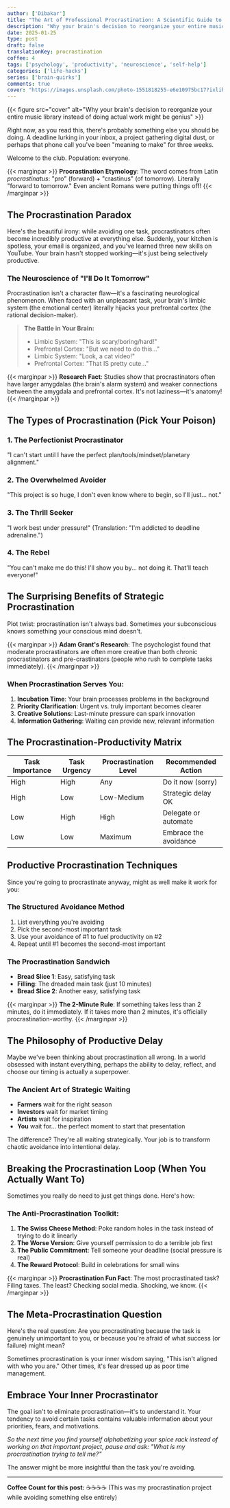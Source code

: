```yaml
---
author: ['Dibakar']
title: "The Art of Professional Procrastination: A Scientific Guide to Productive Avoidance"
description: "Why your brain's decision to reorganize your entire music library instead of doing actual work might be genius"
date: 2025-01-25
type: post
draft: false
translationKey: procrastination
coffee: 4
tags: ['psychology', 'productivity', 'neuroscience', 'self-help']
categories: ['life-hacks']
series: ['brain-quirks']
comments: true
cover: "https://images.unsplash.com/photo-1551818255-e6e10975bc17?ixlib=rb-4.0.3&auto=format&fit=crop&w=1200&q=80"
---
```


{{< figure src="cover" alt="Why your brain's decision to reorganize your entire music library instead of doing actual work might be genius" >}}

<span class="letterine"><i>R</i>ight now, as you read this</span>, there's probably something else you should be doing. A deadline lurking in your inbox, a project gathering digital dust, or perhaps that phone call you've been "meaning to make" for three weeks.

Welcome to the club. Population: everyone.

{{< marginpar >}}
**Procrastination Etymology**: The word comes from Latin *procrastinatus*: "pro" (forward) + "crastinus" (of tomorrow). Literally "forward to tomorrow." Even ancient Romans were putting things off!
{{< /marginpar >}}

## The Procrastination Paradox

Here's the beautiful irony: while avoiding one task, procrastinators often become incredibly productive at everything else. Suddenly, your kitchen is spotless, your email is organized, and you've learned three new skills on YouTube. Your brain hasn't stopped working—it's just being selectively productive.

### The Neuroscience of "I'll Do It Tomorrow"

Procrastination isn't a character flaw—it's a fascinating neurological phenomenon. When faced with an unpleasant task, your brain's limbic system (the emotional center) literally hijacks your prefrontal cortex (the rational decision-maker).

> **The Battle in Your Brain:**
> - Limbic System: "This is scary/boring/hard!"
> - Prefrontal Cortex: "But we need to do this..."
> - Limbic System: "Look, a cat video!"
> - Prefrontal Cortex: "That IS pretty cute..."

{{< marginpar >}}
**Research Fact**: Studies show that procrastinators often have larger amygdalas (the brain's alarm system) and weaker connections between the amygdala and prefrontal cortex. It's not laziness—it's anatomy!
{{< /marginpar >}}

## The Types of Procrastination (Pick Your Poison)

### 1. The Perfectionist Procrastinator
"I can't start until I have the perfect plan/tools/mindset/planetary alignment."

### 2. The Overwhelmed Avoider  
"This project is so huge, I don't even know where to begin, so I'll just... not."

### 3. The Thrill Seeker
"I work best under pressure!" (Translation: "I'm addicted to deadline adrenaline.")

### 4. The Rebel
"You can't make me do this! I'll show you by... not doing it. That'll teach everyone!"

## The Surprising Benefits of Strategic Procrastination

Plot twist: procrastination isn't always bad. Sometimes your subconscious knows something your conscious mind doesn't.

{{< marginpar >}}
**Adam Grant's Research**: The psychologist found that moderate procrastinators are often more creative than both chronic procrastinators and pre-crastinators (people who rush to complete tasks immediately).
{{< /marginpar >}}

### When Procrastination Serves You:

1. **Incubation Time**: Your brain processes problems in the background
2. **Priority Clarification**: Urgent vs. truly important becomes clearer
3. **Creative Solutions**: Last-minute pressure can spark innovation
4. **Information Gathering**: Waiting can provide new, relevant information

## The Procrastination-Productivity Matrix

| Task Importance | Task Urgency | Procrastination Level | Recommended Action |
|----------------|--------------|---------------------|-------------------|
| High | High | Any | Do it now (sorry) |
| High | Low | Low-Medium | Strategic delay OK |
| Low | High | High | Delegate or automate |
| Low | Low | Maximum | Embrace the avoidance |

## Productive Procrastination Techniques

Since you're going to procrastinate anyway, might as well make it work for you:

### The Structured Avoidance Method
1. List everything you're avoiding
2. Pick the second-most important task
3. Use your avoidance of #1 to fuel productivity on #2
4. Repeat until #1 becomes the second-most important

### The Procrastination Sandwich
- **Bread Slice 1**: Easy, satisfying task
- **Filling**: The dreaded main task (just 10 minutes)
- **Bread Slice 2**: Another easy, satisfying task

{{< marginpar >}}
**The 2-Minute Rule**: If something takes less than 2 minutes, do it immediately. If it takes more than 2 minutes, it's officially procrastination-worthy.
{{< /marginpar >}}

## The Philosophy of Productive Delay

Maybe we've been thinking about procrastination all wrong. In a world obsessed with instant everything, perhaps the ability to delay, reflect, and choose our timing is actually a superpower.

### The Ancient Art of Strategic Waiting

- **Farmers** wait for the right season
- **Investors** wait for market timing  
- **Artists** wait for inspiration
- **You** wait for... the perfect moment to start that presentation

The difference? They're all waiting strategically. Your job is to transform chaotic avoidance into intentional delay.

## Breaking the Procrastination Loop (When You Actually Want To)

Sometimes you really do need to just get things done. Here's how:

### The Anti-Procrastination Toolkit:

1. **The Swiss Cheese Method**: Poke random holes in the task instead of trying to do it linearly
2. **The Worse Version**: Give yourself permission to do a terrible job first
3. **The Public Commitment**: Tell someone your deadline (social pressure is real)
4. **The Reward Protocol**: Build in celebrations for small wins

{{< marginpar >}}
**Procrastination Fun Fact**: The most procrastinated task? Filing taxes. The least? Checking social media. Shocking, we know.
{{< /marginpar >}}

## The Meta-Procrastination Question

Here's the real question: Are you procrastinating because the task is genuinely unimportant to you, or because you're afraid of what success (or failure) might mean?

Sometimes procrastination is your inner wisdom saying, "This isn't aligned with who you are." Other times, it's fear dressed up as poor time management.

## Embrace Your Inner Procrastinator

The goal isn't to eliminate procrastination—it's to understand it. Your tendency to avoid certain tasks contains valuable information about your priorities, fears, and motivations.

*So the next time you find yourself alphabetizing your spice rack instead of working on that important project, pause and ask: "What is my procrastination trying to tell me?"*

The answer might be more insightful than the task you're avoiding.

---

**Coffee Count for this post:** ☕☕☕☕ (This was my procrastination project while avoiding something else entirely) 